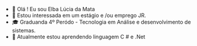 - 👋 Olá ! Eu sou  Elba Lúcia da Mata
- 👀  Estou interessada em um estágio e /ou emprego  JR.
-  🎓 Graduanda  4º Peródo  - Tecnologia em Análise e desenvolvimento de sistemas.
- 🌱 Atualmente estou aprendendo linguagem C # e .Net
